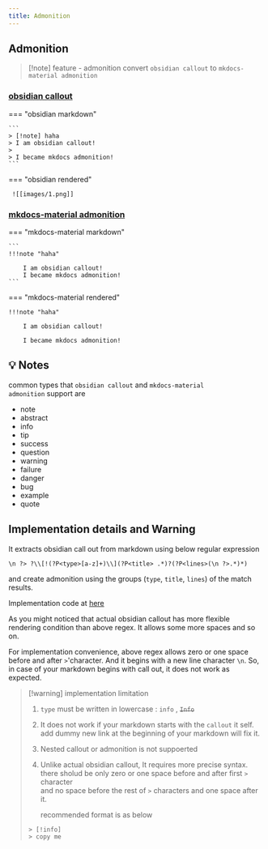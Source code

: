 ```yaml
---
title: Admonition
---
```

## Admonition

> [!note]  feature - admonition
> convert `obsidian callout` to `mkdocs-material admonition`

###  [obsidian callout](https://help.obsidian.md/Editing+and+formatting/Callouts)

=== "obsidian markdown"

    ```
    > [!note] haha
    > I am obsidian callout!
    > 
    > I became mkdocs admonition!
    ```

=== "obsidian rendered"

     ![[images/1.png]]


### [mkdocs-material admonition](https://squidfunk.github.io/mkdocs-material/reference/admonitions)

=== "mkdocs-material markdown"

    ```
    !!!note "haha"
    
        I am obsidian callout!
        I became mkdocs admonition!
    ```

=== "mkdocs-material rendered"

    !!!note "haha"
    
        I am obsidian callout!
        
        I became mkdocs admonition!



## 💡 Notes

common types that `obsidian callout` and `mkdocs-material admonition` support are

-   note
-   abstract
-   info
-   tip
-   success
-   question
-   warning
-   failure
-   danger
-   bug
-   example
-   quote

## Implementation details and Warning

It extracts obsidian call out from markdown using below regular expression 

```
\n ?> ?\\[!(?P<type>[a-z]+)\\](?P<title> .*)?(?P<lines>(\n ?>.*)*)
```

and create admonition using the groups (`type`, `title`, `lines`) of the match results.

Implementation code at [here](https://github.com/ndy2/mkdocs-obsidian-support-plugin/blob/main/obsidian_support/conversion/admonition.py)

As you might noticed that actual obsidian callout has more flexible rendering condition than above regex.  It allows some more spaces and so on.

For implementation convenience, above regex allows zero or one space before and after `>`'character. And it begins with a new line character `\n`. So, in case of your markdown begins with call out, it does not work as expected.

 > [!warning] implementation limitation
> 1. `type` must be written in lowercase : `info` , ~~`Info`~~
>    
> 2. It does not work if your markdown starts with the `callout` it self.  add dummy new link at the beginning of your markdown will fix it.
>    
> 3. Nested callout or admonition is not suppoerted
> 
> 4. Unlike actual obsidian callout, It requires more precise syntax. <br>
>    there sholud be only zero or one space before and after first  `>` character <br>
>    and no space before the rest of `>` characters and one space after it.
>    
>    recommended format is as below
> ```text
> > [!info]
> > copy me 
> ```


